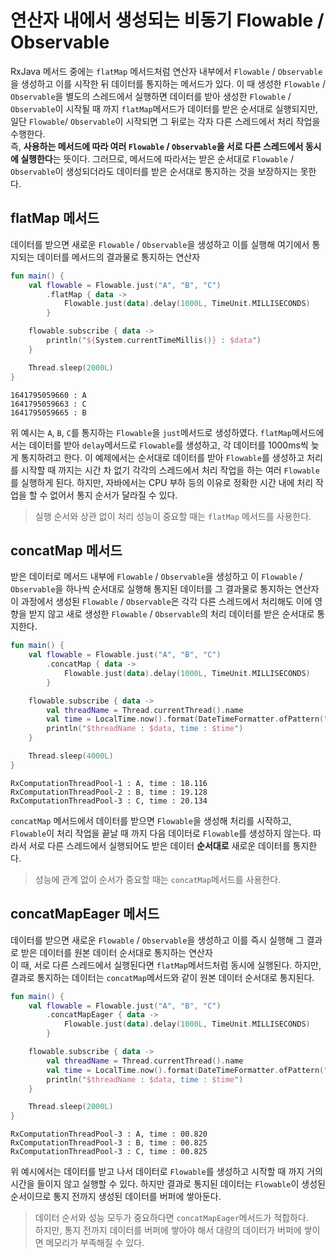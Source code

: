 # 연산자 내에서 생성되는 비동기 Flowable / Observable

RxJava 메서드 중에는 `flatMap` 메서드처럼 연산자 내부에서 `Flowable` / `Observable`을 생성하고 이를 시작한 뒤 데이터를 통지하는 메서드가 있다. 이 때 생성한 `Flowable`
/ `Observable`을 별도의 스레드에서 실행하면 데이터를 받아 생성한 `Flowable` / `Observable`이 시작될 때 까지 `flatMap`메서드가 데이터를 받은 순서대로 실행되지만,
일단 `Flowable`/ `Observable`이 시작되면 그 뒤로는 각자 다른 스레드에서 처리 작업을 수행한다. </br>
즉, **사용하는 메서드에 따라 여러 `Flowable` / `Observable`을 서로 다른 스레드에서 동시에 실행한다**는 뜻이다. 그러므로, 메서드에 따라서는 받은 순서대로 `Flowable`
/ `Observable`이 생성되더라도 데이터를 받은 순서대로 통지하는 것을 보장하지는 못한다.

## flatMap 메서드

데이터를 받으면 새로운 `Flowable` / `Observable`을 생성하고 이를 실행해 여기에서 통지되는 데이터를 메서드의 결과물로 통지하는 연산자

```kotlin
fun main() {
    val flowable = Flowable.just("A", "B", "C")
        .flatMap { data ->
            Flowable.just(data).delay(1000L, TimeUnit.MILLISECONDS)
        }

    flowable.subscribe { data ->
        println("${System.currentTimeMillis()} : $data")
    }

    Thread.sleep(2000L)
}
```

```text
1641795059660 : A
1641795059663 : C
1641795059665 : B
```

위 예시는 `A`, `B`, `C`를 통지하는 `Flowable`을 `just`메서드로 생성하였다. `flatMap`메서드에서는 데이터를 받아 `delay`메서드로 `Flowable`를 생성하고, 각 데이터를
1000ms씩 늦게 통지하려고 한다. 이 예제에서는 순서대로 데이터를 받아 `Flowable`를 생성하고 처리를 시작할 때 까지는 시간 차 없기 각각의 스레드에서 처리 작업을 하는 여러 `Flowable`를 실행하게
된다. 하지만, 자바에서는 CPU 부하 등의 이유로 정확한 시간 내에 처리 작업을 할 수 없어서 통지 순서가 달라질 수 있다. </br>

> 실행 순서와 상관 없이 처리 성능이 중요할 때는 `flatMap` 메서드를 사용한다.

## concatMap 메서드

받은 데이터로 메서드 내부에 `Flowable` / `Observable`을 생성하고 이 `Flowable` / `Observable`을 하나씩 순서대로 실행해 통지된 데이터를 그 결과물로 통지하는 연산자 </br>
이 과정에서 생성된 `Flowable` / `Observable`은 각각 다른 스레드에서 처리해도 이에 영향을 받지 않고 새로 생성한 `Flowable` / `Observable`의 처리 데이터를 받은 순서대로
통지한다.

```kotlin
fun main() {
    val flowable = Flowable.just("A", "B", "C")
        .concatMap { data ->
            Flowable.just(data).delay(1000L, TimeUnit.MILLISECONDS)
        }

    flowable.subscribe { data ->
        val threadName = Thread.currentThread().name
        val time = LocalTime.now().format(DateTimeFormatter.ofPattern("ss.SSS"))
        println("$threadName : $data, time : $time")
    }

    Thread.sleep(4000L)
}
```

```text
RxComputationThreadPool-1 : A, time : 18.116
RxComputationThreadPool-2 : B, time : 19.128
RxComputationThreadPool-3 : C, time : 20.134
```

`concatMap` 메서드에서 데이터를 받으면 `Flowable`을 생성해 처리를 시작하고, `Flowable`이 처리 작업을 끝날 때 까지 다음 데이터로 `Flowable`를 생성하지 않는다. 따라서 서로 다른
스레드에서 실행되어도 받은 데이터 **순서대로** 새로운 데이터를 통지한다.

> 성능에 관계 없이 순서가 중요할 때는 `concatMap`메서드를 사용한다.

## concatMapEager 메서드

데이터를 받으면 새로운 `Flowable` / `Observable`을 생성하고 이를 즉시 실행해 그 결과로 받은 데이터를 원본 데이터 순서대로 통지하는 연산자 </br>
이 때, 서로 다른 스레드에서 실행된다면 `flatMap`메서드처럼 동시에 실행된다. 하지만, 결과로 통지하는 데이터는 `concatMap`메서드와 같이 원본 데이터 순서대로 통지된다.

```kotlin
fun main() {
    val flowable = Flowable.just("A", "B", "C")
        .concatMapEager { data ->
            Flowable.just(data).delay(1000L, TimeUnit.MILLISECONDS)
        }

    flowable.subscribe { data ->
        val threadName = Thread.currentThread().name
        val time = LocalTime.now().format(DateTimeFormatter.ofPattern("ss.SSS"))
        println("$threadName : $data, time : $time")
    }

    Thread.sleep(2000L)
}
```

```text
RxComputationThreadPool-3 : A, time : 00.820
RxComputationThreadPool-3 : B, time : 00.825
RxComputationThreadPool-3 : C, time : 00.825
```

위 예시에서는 데이터를 받고 나서 데이터로 `Flowable`를 생성하고 시작할 때 까지 거의 시간을 들이지 않고 실행할 수 있다. 하지만 결과로 통지된 데이터는 `Flowable`이 생성된 순서이므로 통지 전까지
생성된 데이터를 버퍼에 쌓아둔다.

> 데이터 순서와 성능 모두가 중요하다면 `concatMapEager`메서드가 적합하다. </br>
> 하지만, 통지 전까지 데이터를 버퍼에 쌓아야 해서 대량의 데이터가 버퍼에 쌓이면 메모리가 부족해질 수 있다.